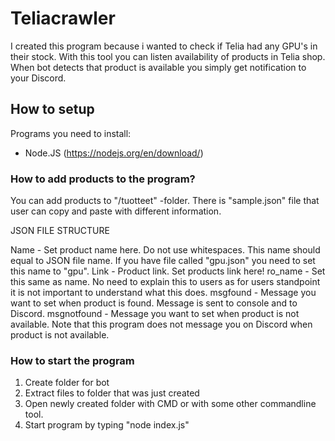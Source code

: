 # Teliacrawler
I created this program because i wanted to check if Telia had any GPU's in their stock. With this tool you can listen availability of products in Telia shop. When bot detects that product is available you simply get notification to your Discord.

## **How to setup**

Programs you need to install:
- Node.JS (https://nodejs.org/en/download/)

### **How to add products to the program?**

You can add products to "/tuotteet" -folder. There is "sample.json" file that user can copy and paste with different information.

JSON FILE STRUCTURE

Name - Set product name here. Do not use whitespaces. This name should equal to JSON file name. If you have file called "gpu.json" you need to set this name to "gpu".
Link - Product link. Set products link here!
ro_name - Set this same as name. No need to explain this to users as for users standpoint it is not important to understand what this does.
msgfound - Message you want to set when product is found. Message is sent to console and to Discord.
msgnotfound - Message you want to set when product is not available. Note that this program does not message you on Discord when product is not available. 


###

### **How to start the program**

1. Create folder for bot
2. Extract files to folder that was just created
3. Open newly created folder with CMD or with some other commandline tool.
4. Start program by typing "node index.js"
